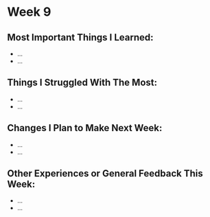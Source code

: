 Week 9
======

Most Important Things I Learned:
-------------------------------

* ...
* ...

Things I Struggled With The Most:
-------------------------------

* ...
* ...


Changes I Plan to Make Next Week:
-------------------------------

* ...
* ...


Other Experiences or General Feedback This Week:
-------------------------------

* ...
* ...
